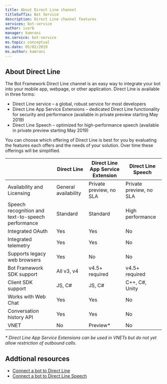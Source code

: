 ```yaml
---
title: About Direct Line channel
titleSuffix: Bot Service
description: Direct Line channel features
services: bot-service
author: ivorb
manager: kamrani
ms.service: bot-service
ms.topic: conceptual
ms.date: 05/02/2019
ms.author: kamrani
---
```


## About Direct Line

The Bot Framework Direct Line channel is an easy way to integrate your bot into your mobile app, webpage, or other application.
Direct Line is available in three forms:
- Direct Line service – a global, robust service for most developers
- Direct Line App Service Extensions – dedicated Direct Line functionality for security and performance (available in private preview starting May 2019)
- Direct Line Speech – optimized for high-performance speech (available in private preview starting May 2019)

You can choose which offering of Direct Line is best for you by evaluating the features each offers and the needs of your solution. 
Over time these offerings will be simplified.

|                            | Direct Line | Direct Line App Service Extension | Direct Line Speech |
|----------------------------|-------------|-----------------------------------|--------------------|
| Availability and Licensing    | General availability | Private preview, no SLA  | Private preview, no SLA |
| Speech recognition and text-to-speech performance | Standard | Standard | High performance |
| Integrated OAuth           | Yes | Yes | No |
| Integrated telemetry       | Yes | Yes | No |
| Supports legacy web browsers | Yes | No | No |
| Bot Framework SDK support | All v3, v4 | v4.5+ required | v4.5+ required |
| Client SDK support    | JS, C# | JS, C# | C++, C#, Unity |
| Works with Web Chat  | Yes | Yes | No|
| Conversation history API | Yes | Yes| No|
| VNET | No | Preview* | No |

_* Direct Line App Service Extensions can be used in VNETs but do not yet allow restriction of outbound calls._

## Addtional resources
- [Connect a bot to Direct Line](bot-service-channel-connect-directline.md)
- [Connect a bot to Direct Line Speech](bot-service-channel-connect-directlinespeech.md)
